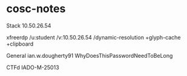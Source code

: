 # cosc-notes
Stack
  10.50.26.54

xfreerdp /u:student /v:10.50.26.54 /dynamic-resolution +glyph-cache +clipboard

General
  ian.w.dougherty91
  WhyDoesThisPasswordNeedToBeLong

CTFd
  IADO-M-25013